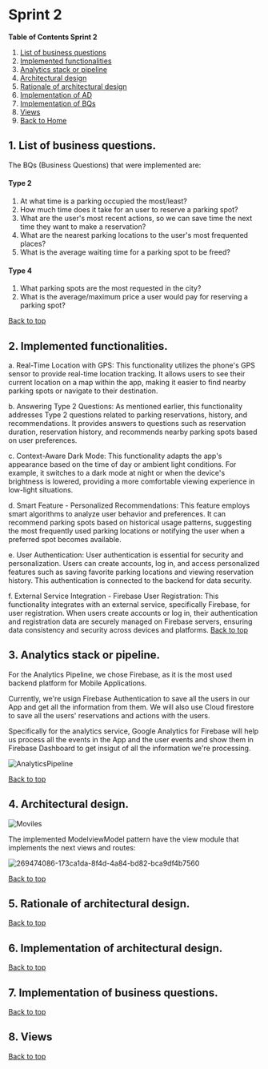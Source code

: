 # Sprint 2

**Table of Contents Sprint 2**
1. [List of business questions](#1-list-of-business-questions)
2. [Implemented functionalities](#2-implemented-functionalities)
3. [Analytics stack or pipeline](#3-analytics-stack-or-pipeline)
4. [Architectural design](#4-architectural-design)
5. [Rationale of architectural design](#5-rationale-of-architectural-design)
6. [Implementation of AD](#6-implementation-of-architectural-design)
7. [Implementation of BQs](#7-implementation-of-business-questions)
8. [Views](#8-views)
9. [Back to Home](../README.md)

## 1. List of business questions.
The BQs (Business Questions) that were implemented are:

#### Type 2
1. At what time is a parking occupied the most/least?
2. How much time does it take for an user to reserve a parking spot?
3. What are the user's most recent actions, so we can save time the next time they want to make a reservation?
4. What are the nearest parking locations to the user's most frequented places?
5. What is the average waiting time for a parking spot to be freed?

#### Type 4
1. What parking spots are the most requested in the city?
2. What is the average/maximum price a user would pay for reserving a parking spot?

[Back to top](/sprint-2/Sprint%202.md#sprint-2)

## 2.  Implemented functionalities.
a. Real-Time Location with GPS: This functionality utilizes the phone's GPS sensor to provide real-time location tracking. It allows users to see their current location on a map within the app, making it easier to find nearby parking spots or navigate to their destination.

b. Answering Type 2 Questions: As mentioned earlier, this functionality addresses Type 2 questions related to parking reservations, history, and recommendations. It provides answers to questions such as reservation duration, reservation history, and recommends nearby parking spots based on user preferences.

c. Context-Aware Dark Mode: This functionality adapts the app's appearance based on the time of day or ambient light conditions. For example, it switches to a dark mode at night or when the device's brightness is lowered, providing a more comfortable viewing experience in low-light situations.

d. Smart Feature - Personalized Recommendations: This feature employs smart algorithms to analyze user behavior and preferences. It can recommend parking spots based on historical usage patterns, suggesting the most frequently used parking locations or notifying the user when a preferred spot becomes available.

e. User Authentication: User authentication is essential for security and personalization. Users can create accounts, log in, and access personalized features such as saving favorite parking locations and viewing reservation history. This authentication is connected to the backend for data security.

f. External Service Integration - Firebase User Registration: This functionality integrates with an external service, specifically Firebase, for user registration. When users create accounts or log in, their authentication and registration data are securely managed on Firebase servers, ensuring data consistency and security across devices and platforms.
[Back to top](/sprint-2/Sprint%202.md#sprint-2)

## 3.  Analytics stack or pipeline.

For the Analytics Pipeline, we chose Firebase, as it is the most used backend platform for Mobile Applications.

Currently, we're usign Firebase Authentication to save all the users in our App and get all the information from them.
We will also use Cloud firestore to save all the users' reservations and actions with the users.

Specifically for the analytics service, Google Analytics for Firebase will help us process all the events in the App and the user events and show them in Firebase Dashboard to get insigut of all the information we're processing.

![AnalyticsPipeline](https://github.com/ISIS3510-202320-Team13/Wiki/assets/69475004/f0b2e526-3b5c-43ef-9315-886373b22e64)

[Back to top](/sprint-2/Sprint%202.md#sprint-2)

## 4. Architectural design.

![Moviles](https://github.com/ISIS3510-202320-Team13/Wiki/assets/89409633/78d1e05a-2ca5-4fea-9197-daba88e96aea)

The implemented ModelviewModel pattern have  the view module that implements the next views and routes:

![269474086-173ca1da-8f4d-4a84-bd82-bca9df4b7560](https://github.com/ISIS3510-202320-Team13/Wiki/assets/89409633/fe681928-761f-4ef6-a40a-05b930b5e5db)

[Back to top](/sprint-2/Sprint%202.md#sprint-2)

## 5. Rationale of architectural design.

[Back to top](/sprint-2/Sprint%202.md#sprint-2)

## 6. Implementation of architectural design.

[Back to top](/sprint-2/Sprint%202.md#sprint-2)

## 7. Implementation of business questions.

[Back to top](/sprint-2/Sprint%202.md#sprint-2)

## 8. Views

[Back to top](/sprint-2/Sprint%202.md#sprint-2)


